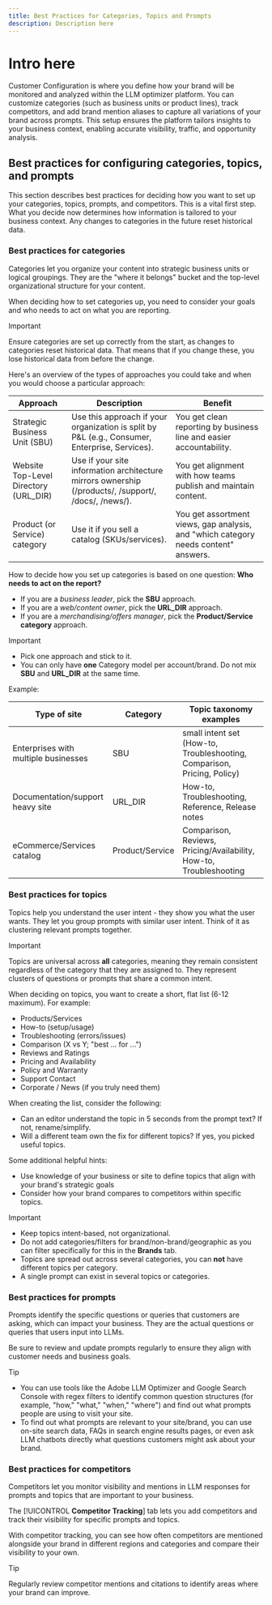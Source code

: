 ```yaml
---
title: Best Practices for Categories, Topics and Prompts
description: Description here
---
```


# Intro here

Customer Configuration is where you define how your brand will be monitored and analyzed within the LLM optimizer platform. You can customize categories (such as business units or product lines), track competitors, and add brand mention aliases to capture all variations of your brand across prompts. This setup ensures the platform tailors insights to your business context, enabling accurate visibility, traffic, and opportunity analysis.

## Best practices for configuring categories, topics, and prompts

This section describes best practices for deciding how you want to set up your categories, topics, prompts, and competitors.
This is a vital first step. What you decide now determines how information is tailored to your business context. Any changes to categories in the future reset historical data.

### Best practices for categories

Categories let you organize your content into strategic business units or logical groupings. They are the "where it belongs" bucket and the top-level organizational structure for your content.

When deciding how to set categories up, you need to consider your goals and who needs to act on what you are reporting.

>[!IMPORTANT]
>
> Ensure categories are set up correctly from the start, as changes to categories reset historical data. That means that if you change these, you lose historical data from before the change.

Here's an overview of the types of approaches you could take and when you would choose a particular approach:

|Approach | Description| Benefit|
|---------|----------|---------|
| Strategic Business Unit (SBU) | Use this approach if your organization is split by P&L (e.g., Consumer, Enterprise, Services). | You get clean reporting by business line and easier accountability. |
| Website Top-Level Directory (URL_DIR) | Use if your site information architecture mirrors ownership (/products/, /support/, /docs/, /news/). | You get alignment with how teams publish and maintain content. |
| Product (or Service) category | Use it if you sell a catalog (SKUs/services). | You get assortment views, gap analysis, and "which category needs content" answers. |

How to decide how you set up categories is based on one question: **Who needs to act on the report?**

* If you are a *business leader*, pick the **SBU** approach.
* If you are a *web/content owner*, pick the **URL_DIR** approach.
* If you are a *merchandising/offers manager*, pick the **Product/Service category** approach.

>[!IMPORTANT]
>
> * Pick one approach and stick to it.
> * You can only have **one** Category model per account/brand. Do not mix **SBU** and **URL_DIR** at the same time.

Example:

|Type of site | Category | Topic taxonomy examples |
|---------|----------|---------|
| Enterprises with multiple businesses | SBU | small intent set (How-to, Troubleshooting, Comparison, Pricing, Policy) |
| Documentation/support heavy site | URL_DIR | How-to, Troubleshooting, Reference, Release notes |
| eCommerce/Services catalog | Product/Service | Comparison, Reviews, Pricing/Availability, How-to, Troubleshooting |

### Best practices for topics

Topics help you understand the user intent - they show you what the user wants. They let you group prompts with similar user intent. Think of it as clustering relevant prompts together.

>[!IMPORTANT]
>
>Topics are universal across **all** categories, meaning they remain consistent regardless of the category that they are assigned to. They represent clusters of questions or prompts that share a common intent.

When deciding on topics, you want to create a short, flat list (6-12 maximum). For example:

* Products/Services
* How-to (setup/usage)
* Troubleshooting (errors/issues)
* Comparison (X vs Y; "best … for …")
* Reviews and Ratings
* Pricing and Availability
* Policy and Warranty
* Support Contact
* Corporate / News (if you truly need them)

When creating the list, consider the following:

* Can an editor understand the topic in 5 seconds from the prompt text? If not, rename/simplify.
* Will a different team own the fix for different topics? If yes, you picked useful topics.

Some additional helpful hints:

* Use knowledge of your business or site to define topics that align with your brand's strategic goals
* Consider how your brand compares to competitors within specific topics.

>[!IMPORTANT]
>
> * Keep topics intent-based, not organizational.
> * Do not add categories/filters for brand/non-brand/geographic as you can filter specifically for this in the **Brands** tab.
> * Topics are spread out across several categories, you can **not** have different topics per category.
> * A single prompt can exist in several topics or categories.

### Best practices for prompts

Prompts identify the specific questions or queries that customers are asking, which can impact your business. They are the actual questions or queries that users input into LLMs.

Be sure to review and update prompts regularly to ensure they align with customer needs and business goals.

>[!TIP]
>
>* You can use tools like the Adobe LLM Optimizer and Google Search Console with regex filters to identify common question structures (for example, "how," "what," "when," "where") and find out what prompts people are using to visit your site.
>* To find out what prompts are relevant to your site/brand, you can use on-site search data, FAQs in search engine results pages, or even ask LLM chatbots directly what questions customers might ask about your brand.

### Best practices for competitors

Competitors let you monitor visibility and mentions in LLM responses for prompts and topics that are important to your business.

The [!UICONTROL **Competitor Tracking**] tab lets you add competitors and track their visibility for specific prompts and topics.

With competitor tracking, you can see how often competitors are mentioned alongside your brand in different regions and categories and compare their visibility to your own.

>[!TIP]
>
>Regularly review competitor mentions and citations to identify areas where your brand can improve.

